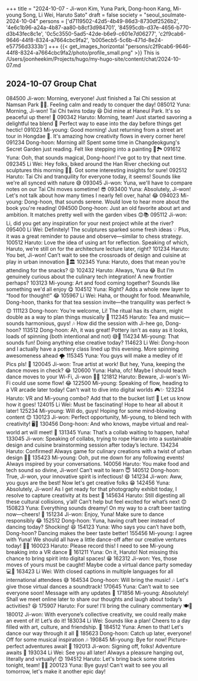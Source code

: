 +++
title = "2024-10-07 - Ji-won Kim, Yuna Park, Dong-hoon Kang, Mi-young Song, Li Wei, Haruto Sato"
draft = false
society = "seoul_soulmate-2024-10-04"
persons = ['d7119502-42d5-4b49-86d3-8730df2526b2', '4e6c1b96-a24a-4b87-aa80-b8cf3d984701', '84595cdb-d37e-4656-b770-d3b43fec8c1e', '0c5c3550-5ad5-42de-b6e9-c601e7d06277', 'c2f9cab6-9646-44f8-8324-a7664cbc9fa2', 'b005ecb5-5c6b-471d-8e24-e57756d3333b']
+++
{{< get_images_horizontal "persons/c2f9cab6-9646-44f8-8324-a7664cbc9fa2/photo/profile_small.png" >}}
This is /Users/joonheekim/Projects/hugo/my-hugo-site/content/chat/2024-10-07.md
## 2024-10-07 Group Chat

084500 Ji-won: Morning, everyone! Just finished a Tai Chi session at Namsan Park 🥋🌄. Feeling calm and ready to conquer the day!
085012 Yuna: Morning, Ji-won! Tai Chi twins today 😆 Did mine at Haneul Park. It's so peaceful up there! 🍃
090342 Haruto: Morning, team! Just started savoring a delightful tea blend 🍵 Perfect way to ease into the day before things get hectic!
091023 Mi-young: Good morning! Just returning from a street art tour in Hongdae 🎨. It's amazing how creativity flows in every corner here!
091234 Dong-hoon: Morning all! Spent some time in Changdeokgung's Secret Garden just reading. Felt like stepping into a painting 📖🏞️
091612 Yuna: Ooh, that sounds magical, Dong-hoon! I've got to try that next time.
092345 Li Wei: Hey folks, biked around the Han River checking out sculptures this morning 🚴‍♂️. Got some interesting insights for sure!
092512 Haruto: Tai Chi and tranquility for everyone today, it seems! Sounds like we're all synced with nature 😅
093045 Ji-won: Yuna, we'll have to compare notes on our Tai Chi moves sometime! 😎
093400 Yuna: Absolutely, Ji-won! Let's not talk about how many times I nearly fell over, haha! 😂
094023 Mi-young: Dong-hoon, that sounds serene. Would love to hear more about the book you're reading!
094500 Dong-hoon: Just an old favorite about art and ambition. It matches pretty well with the garden vibes 😊📚
095112 Ji-won: Li, did you get any inspiration for your next project while at the river?
095400 Li Wei: Definitely! The sculptures sparked some fresh ideas 💡 Plus, it was a great reminder to pause and observe—similar to chess strategy.
100512 Haruto: Love the idea of using art for reflection. Speaking of which, Haruto, we’re still on for the architecture lecture later, right?
101234 Haruto: You bet, Ji-won! Can’t wait to see the crossroads of design and cuisine at play in urban innovation 🍜🏛️
102345 Yuna: Haruto, does that mean you’re attending for the snacks? 😝
102432 Haruto: Always, Yuna 😂 But I’m genuinely curious about the culinary tech integration! A new frontier perhaps?
103123 Mi-young: Art and food coming together? Sounds like something we'd all enjoy 😋
104512 Yuna: Right? Adds a whole new layer to “food for thought!” 😂
105967 Li Wei: Haha, or thought for food. Meanwhile, Dong-hoon, thanks for that tea session invite—the tranquility was perfect ☕️😊
111123 Dong-hoon: You’re welcome, Li! The ritual has its charm, might double as a way to plan things musically 🎵
112345 Haruto: Tea and music—sounds harmonious, guys! 🎶 How did the session with Ji-hee go, Dong-hoon?
113512 Dong-hoon: Ah, it was great! Pottery isn’t as easy as it looks, loads of spinning (both intentional and not) 😅🏺
114234 Mi-young: That sounds fun! Doing anything else creative today?
114623 Li Wei: Dong-hoon and I actually have a pottery class lined up this evening. More spinning awesomeness ahead 🌪️
115345 Yuna: You guys will make a medley of it! Pics pls! 📸
120045 Ji-won: True artist at work! But hey, Yuna, keeping the dance moves in check? 😂
120600 Yuna: Haha, ofc! Maybe I should teach dance moves to your Wi-Fi, Ji-won 🤔💃
121812 Haruto: Beware, Ji-won's Wi-Fi could use some flow! 😂
122500 Mi-young: Speaking of flow, heading to a VR arcade later today! Can't wait to dive into digital worlds 🎮✨
123234 Haruto: VR and Mi-young combo? Add that to the bucket list! 🙌 Let us know how it goes!
124015 Li Wei: Must be fascinating! Hope to hear all about it later!
125234 Mi-young: Will do, guys! Hoping for some mind-blowing content 😊
130123 Ji-won: Perfect opportunity, Mi-young, to blend tech with creativity! 🖥️🎨
130456 Dong-hoon: And who knows, maybe virtual and real-world art will meet! 🤔
131345 Yuna: That’s a collab waiting to happen, haha!
133045 Ji-won: Speaking of collabs, trying to rope Haruto into a sustainable design and cuisine brainstorming session after today’s lecture.
134234 Haruto: Confirmed! Always game for culinary creations with a twist of urban design 🍜🌆
135423 Mi-young: Ooh, put me down for any following events! Always inspired by your conversations.
140056 Haruto: You make food and tech sound so divine, Ji-won! Can’t wait to learn 😇
140512 Dong-hoon: True, Ji-won, your innovative spirit is infectious! 😄
141234 Ji-won: Aww, you guys are the best! Now let's get creative folks 😁
142456 Yuna: Absolutely, Ji-won! As I get ready for that photography exhibit today, I resolve to capture creativity at its best 📸
145634 Haruto: Still digesting all these cultural collisions, y’all! Can’t help but feel excited for what’s next 😊
150823 Yuna: Everything sounds dreamy! On my way to a craft beer tasting now—cheers! 🍻
151234 Ji-won: Enjoy, Yuna! Make sure to dance responsibly 😂
152512 Dong-hoon: Yuna, having craft beer instead of dancing today? Shocking! 😆
154123 Yuna: Who says you can’t have both, Dong-hoon? Dancing makes the beer taste better!
155456 Mi-young: I agree with Yuna! We should all have a little dance-off after our creative ventures today! 🕺💃
160023 Haruto: Please record this! I need to see Mi-young breaking into a VR dance 👀
161211 Yuna: On it, Haruto! Not missing this chance to bring spirit into digital spaces! 😁
162312 Ji-won: Yes, those moves of yours must be caught! Maybe code a virtual dance party someday 💻🕺
163423 Li Wei: With closed captions in multiple languages for all international attendees 😅
164534 Dong-hoon: Will bring the music! 🎶 Let's give those virtual dances a soundtrack!
170645 Yuna: Can’t wait to see everyone soon! Message with any updates 📲
171856 Mi-young: Absolutely! Shall we meet online later to share our thoughts and laugh about today’s activities? 😆
175907 Haruto: For sure! I'll bring the culinary commentary 🍽️📸
180012 Ji-won: With everyone’s collective creativity, we could really make an event of it! Let’s do it!
183034 Li Wei: Sounds like a plan! Cheers to a day filled with art, culture, and friendship. 🎨
184512 Yuna: Amen to that! Let's dance our way through it all 🕺
185623 Dong-hoon: Catch up later, everyone! Off for some musical inspiration 🎶
190845 Mi-young: Bye for now! Picture-perfect adventures await 📸
192013 Ji-won: Signing off, folks! Adventure awaits 🌌
193034 Li Wei: See you all later! Always a pleasure hanging out, literally and virtually! 😊
194512 Haruto: Let's bring back some stories tonight, team! 🍜🎷
200123 Yuna: Bye guys! Can't wait to see you all tomorrow, let's make it another epic day!

